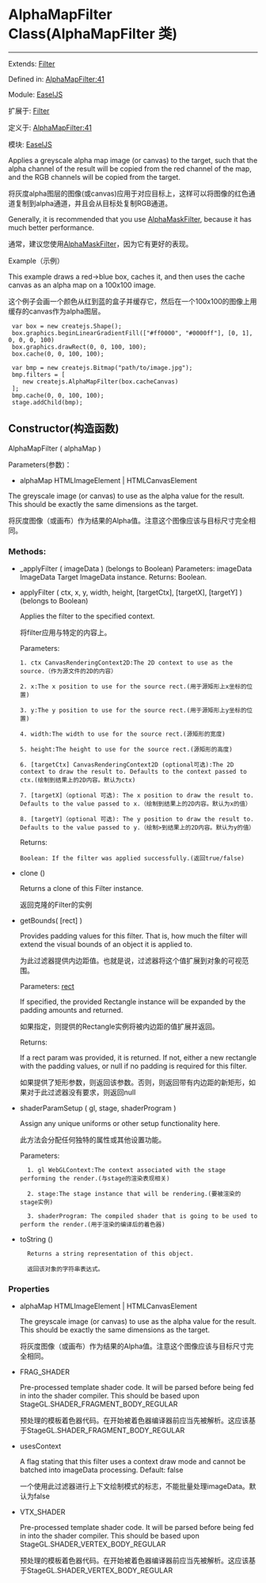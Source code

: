 # AlphaMapFilter Class(AlphaMapFilter 类)

------

Extends: [Filter](https://www.createjs.com/docs/easeljs/classes/Filter.html)

Defined in: [AlphaMapFilter:41](https://www.createjs.com/docs/easeljs/files/easeljs_filters_AlphaMapFilter.js.html#l41)

Module: [EaselJS](https://www.createjs.com/docs/easeljs/modules/EaselJS.html)

扩展于: [Filter](https://www.createjs.com/docs/easeljs/classes/Filter.html)

定义于: [AlphaMapFilter:41](https://www.createjs.com/docs/easeljs/files/easeljs_filters_AlphaMapFilter.js.html#l41)

模块: [EaselJS](https://www.createjs.com/docs/easeljs/modules/EaselJS.html)

Applies a greyscale alpha map image (or canvas) to the target, such that the alpha channel of the result will be copied from the red channel of the map, and the RGB channels will be copied from the target.

将灰度alpha图层的图像(或canvas)应用于对应目标上，这样可以将图像的红色通道复制到alpha通道，并且会从目标处复制RGB通道。

Generally, it is recommended that you use [AlphaMaskFilter](https://www.createjs.com/docs/easeljs/classes/AlphaMaskFilter.html), because it has much better performance.

通常，建议您使用[AlphaMaskFilter](https://www.createjs.com/docs/easeljs/classes/AlphaMaskFilter.html)，因为它有更好的表现。

Example（示例）

This example draws a red->blue box, caches it, and then uses the cache canvas as an alpha map on a 100x100 image.

这个例子会画一个颜色从红到蓝的盒子并缓存它，然后在一个100x100的图像上用缓存的canvas作为alpha图层。

```
 var box = new createjs.Shape();
 box.graphics.beginLinearGradientFill(["#ff0000", "#0000ff"], [0, 1], 0, 0, 0, 100)
 box.graphics.drawRect(0, 0, 100, 100);
 box.cache(0, 0, 100, 100);

 var bmp = new createjs.Bitmap("path/to/image.jpg");
 bmp.filters = [
    new createjs.AlphaMapFilter(box.cacheCanvas)
 ];
 bmp.cache(0, 0, 100, 100);
 stage.addChild(bmp);
```

## Constructor(构造函数)

AlphaMapFilter ( alphaMap )

Parameters(参数)：

- alphaMap HTMLImageElement | HTMLCanvasElement

The greyscale image (or canvas) to use as the alpha value for the result. This should be exactly the same dimensions as the target.

将灰度图像（或画布）作为结果的Alpha值。注意这个图像应该与目标尺寸完全相同。

### Methods:

- \_applyFilter ( imageData ) (belongs to Boolean)
    Parameters:
        imageData ImageData
        Target ImageData instance.
    Returns:
        Boolean.

- applyFilter ( ctx, x, y,  width,  height,  [targetCtx],  [targetX],  [targetY] ) (belongs to Boolean)
    
    Applies the filter to the specified context.

    将filter应用与特定的内容上。
    
    Parameters:
      
      1. ctx CanvasRenderingContext2D:The 2D context to use as the source.（作为源文件的2D的内容）
      
      2. x:The x position to use for the source rect.(用于源矩形上x坐标的位置)
    
      3. y:The y position to use for the source rect.(用于源矩形上y坐标的位置)

      4. width:The width to use for the source rect.(源矩形的宽度)

      5. height:The height to use for the source rect.(源矩形的高度)

      6. [targetCtx] CanvasRenderingContext2D (optional可选):The 2D context to draw the result to. Defaults to the context passed to ctx.(绘制到结果上的2D内容。默认为ctx)

      7. [targetX]（optional 可选): The x position to draw the result to. Defaults to the value passed to x.（绘制到结果上的2D内容。默认为x的值）

      8. [targetY]（optional 可选): The y position to draw the result to. Defaults to the value passed to y.（绘制>到结果上的2D内容。默认为y的值）

    Returns:

      Boolean: If the filter was applied successfully.(返回true/false)

- clone ()
    
     Returns a clone of this Filter instance.

     返回克隆的Filter的实例

- getBounds( [rect] )

     Provides padding values for this filter. That is, how much the filter will extend the visual bounds of an object it is applied to.

     为此过滤器提供内边距值。也就是说，过滤器将这个值扩展到对象的可视范围。

     Parameters: [rect](optional)

     If specified, the provided Rectangle instance will be expanded by the padding amounts and returned.

     如果指定，则提供的Rectangle实例将被内边距的值扩展并返回。

     Returns:

     If a rect param was provided, it is returned. If not, either a new rectangle with the padding values, or null if no padding is required for this filter.

     如果提供了矩形参数，则返回该参数。否则，则返回带有内边距的新矩形，如果对于此过滤器没有要求，则返回null

- shaderParamSetup ( gl, stage, shaderProgram )
    
     Assign any unique uniforms or other setup functionality here.

     此方法会分配任何独特的属性或其他设置功能。

     Parameters:

        1. gl WebGLContext:The context associated with the stage performing the render.(与stage的渲染表现相关)

        2. stage:The stage instance that will be rendering.(要被渲染的stage实例)

        3. shaderProgram: The compiled shader that is going to be used to perform the render.(用于渲染的编译后的着色器)

- toString ()
    
        Returns a string representation of this object.

        返回该对象的字符串表达式。

### Properties

- alphaMap HTMLImageElement | HTMLCanvasElement

    The greyscale image (or canvas) to use as the alpha value for the result. This should be exactly the same dimensions as the target.

    将灰度图像（或画布）作为结果的Alpha值。注意这个图像应该与目标尺寸完全相同。
    
- FRAG_SHADER
    
    Pre-processed template shader code. It will be parsed before being fed in into the shader compiler. This should be based upon StageGL.SHADER_FRAGMENT_BODY_REGULAR

    预处理的模板着色器代码。在开始被着色器编译器前应当先被解析。这应该基于StageGL.SHADER_FRAGMENT_BODY_REGULAR

- usesContext 

    A flag stating that this filter uses a context draw mode and cannot be batched into imageData processing. Default: false
    
    一个使用此过滤器进行上下文绘制模式的标志，不能批量处理imageData。默认为false

- VTX_SHADER

    Pre-processed template shader code. It will be parsed before being fed in into the shader compiler. This should be based upon StageGL.SHADER_VERTEX_BODY_REGULAR

    预处理的模板着色器代码。在开始被着色器编译器前应当先被解析。这应该基于StageGL.SHADER_VERTEX_BODY_REGULAR
